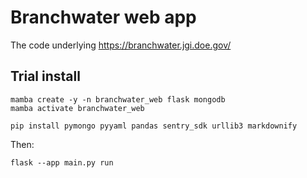 # Branchwater web app

The code underlying https://branchwater.jgi.doe.gov/

## Trial install

```
mamba create -y -n branchwater_web flask mongodb
mamba activate branchwater_web

pip install pymongo pyyaml pandas sentry_sdk urllib3 markdownify
```

Then:
```
flask --app main.py run
```

